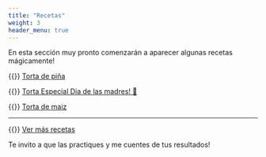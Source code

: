 ```yaml
---
title: "Recetas"
weight: 3
header_menu: true
---
```


En esta sección muy pronto comenzarán a aparecer algunas recetas mágicamente!

{{<icon class="fa fa-hand-o-right">}}&nbsp;[Torta de piña](recipes/torta_pina)

{{<icon class="fa fa-hand-o-right">}}&nbsp;[Torta Especial Dia de las madres! 🌸 ](recipes/torta_choco_brownie_ganache)

{{<icon class="fa fa-hand-o-right">}}&nbsp;[Torta de maiz](recipes/torta_maiz)

__________________________________________
{{<icon class="fa fa-hand-o-right">}}&nbsp;[Ver más recetas](categories)

Te invito a que las practiques y me cuentes de tus resultados!






